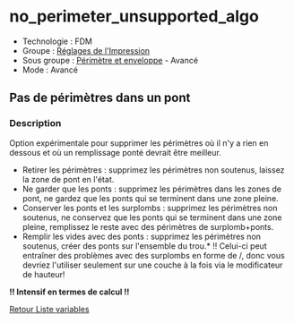 # no_perimeter_unsupported_algo

* Technologie : FDM
* Groupe : [Réglages de l'Impression](../print_settings/print_settings.md)
* Sous groupe : [Périmètre et enveloppe](../print_settings/print_settings.md#périmètres-et-enveloppe) - Avancé
* Mode : Avancé

## Pas de périmètres dans un pont

### Description

Option expérimentale pour supprimer les périmètres où il n'y a rien en dessous et où un remplissage ponté devrait être meilleur. 
- Retirer les périmètres : supprimez les périmètres non soutenus, laissez la zone de pont en l'état.
- Ne garder que les ponts : supprimez les périmètres dans les zones de pont, ne gardez que les ponts qui se terminent dans une zone pleine.
- Conserver les ponts et les surplombs : supprimez les périmètres non soutenus, ne conservez que les ponts qui se terminent dans une zone pleine, remplissez le reste avec des périmètres de surplomb+ponts.
- Remplir les vides avec des ponts : supprimez les périmètres non soutenus, créer des ponts sur l'ensemble du trou.* !! Celui-ci peut entraîner des problèmes avec des surplombs en forme de /\, donc vous devriez l'utiliser seulement sur une couche à la fois via le modificateur de hauteur!
 
**!! Intensif en termes de calcul !!**


[Retour Liste variables](variable_list.md)